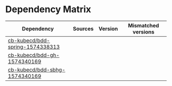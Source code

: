 # Dependency Matrix

Dependency | Sources | Version | Mismatched versions
---------- | ------- | ------- | -------------------
[cb-kubecd/bdd-spring-1574338313](https://github.com/cb-kubecd/bdd-spring-1574338313.git) |  | []() | 
[cb-kubecd/bdd-gh-1574340169](https://github.com/cb-kubecd/bdd-gh-1574340169.git) |  | []() | 
[cb-kubecd/bdd-sbhg-1574340169](https://github.com/cb-kubecd/bdd-sbhg-1574340169.git) |  | []() | 
